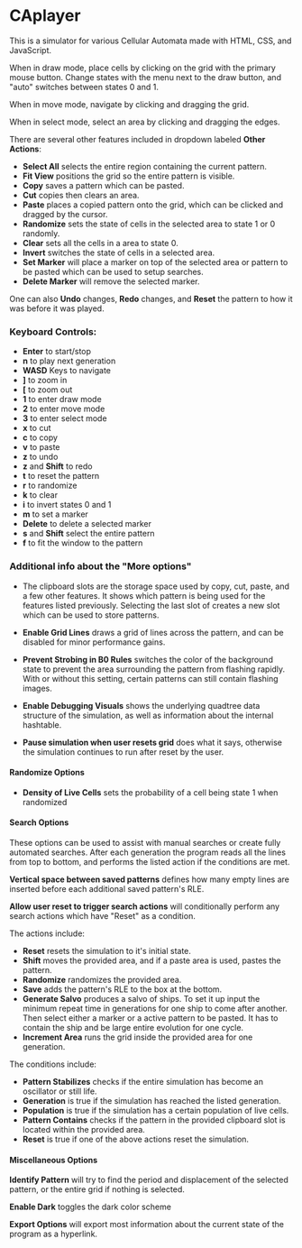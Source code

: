 # CAplayer
This is a simulator for various Cellular Automata made with HTML, CSS, and JavaScript.

When in draw mode, place cells by clicking on the grid with the primary mouse button. Change states with the menu next to the draw button, and "auto" switches  between states 0 and 1.

When in move mode, navigate by clicking and dragging the grid.

When in select mode, select an area by clicking and dragging the edges. 

There are several other features included in dropdown labeled **Other Actions**:

- **Select All** selects the entire region containing the current pattern.
- **Fit View** positions the grid so the entire pattern is visible.
- **Copy** saves a pattern which can be pasted.
- **Cut** copies then clears an area.
- **Paste** places a copied pattern onto the grid, which can be clicked and dragged by the cursor.
- **Randomize** sets the state of cells in the selected area to state 1 or 0 randomly.
-  **Clear** sets all the cells in a area to state 0.
- **Invert** switches the state of cells in a selected area.
- **Set Marker** will place a marker on top of the selected area or pattern to be pasted which can be used to setup searches.
- **Delete Marker** will remove the selected marker.

One can also **Undo** changes, **Redo** changes, and **Reset** the pattern to how it was before it was played.

### Keyboard Controls:
- **Enter** to start/stop
- **n** to play next generation
- **WASD** Keys to navigate
- **]** to zoom in
- **[** to zoom out
- **1** to enter draw mode
- **2** to enter move mode
- **3** to enter select mode
- **x** to cut
- **c** to copy
- **v** to paste
- **z** to undo
- **z** and **Shift** to redo
- **t** to reset the pattern
- **r** to randomize
- **k** to clear
- **i** to invert states 0 and 1
- **m** to set a marker
- **Delete** to delete a selected marker
- **s** and **Shift** select the entire pattern
- **f** to fit the window to the pattern

### Additional info about the "More options"

- The clipboard slots are the storage space used by copy, cut, paste, and a few other features. It shows which pattern is being used for the features listed previously. Selecting the last slot of creates a new slot which can be used to store patterns.

- **Enable Grid Lines** draws a grid of lines across the pattern, and can be disabled for minor performance gains.

- **Prevent Strobing in B0 Rules** switches the color of the background state to prevent the area surrounding the pattern from flashing rapidly. With or without this setting, certain patterns can still contain flashing images.

- **Enable Debugging Visuals** shows the underlying quadtree data structure of the simulation, as well as information about the internal hashtable.

- **Pause simulation when user resets grid** does what it says, otherwise the simulation continues to run after reset by the user.

#### Randomize Options
- **Density of Live Cells** sets the probability of a cell being state 1 when randomized

#### Search Options
These options can be used to assist with manual searches or create fully automated searches. After each generation the program reads all the lines from top to bottom, and performs the listed action if the conditions are met.

**Vertical space between saved patterns** defines how many empty lines are inserted before each additional saved pattern's RLE.

**Allow user reset to trigger search actions** will conditionally perform any search actions which have "Reset" as a condition.

The actions include:
- **Reset** resets the simulation to it's initial state.
- **Shift** moves the provided area, and if a paste area is used, pastes the pattern.
- **Randomize** randomizes the provided area.
- **Save** adds the pattern's RLE to the box at the bottom.
- **Generate Salvo** produces a salvo of ships. To set it up input the minimum repeat time in generations for one ship to come after another. Then select either a marker or a active pattern to be pasted. It has to contain the ship and be large entire evolution for one cycle.
- **Increment Area** runs the grid inside the provided area for one generation.

The conditions include:
- **Pattern Stabilizes** checks if the entire simulation has become an oscillator or still life.
- **Generation** is true if the simulation has reached the listed generation.
- **Population** is true if the simulation has a certain population of live cells.
- **Pattern Contains** checks if the pattern in the provided clipboard slot is located within the provided area.
- **Reset** is true if one of the above actions reset the simulation.

#### Miscellaneous Options

**Identify Pattern** will try to find the period and displacement of the selected pattern, or the entire grid if nothing is selected.

**Enable Dark** toggles the dark color scheme

**Export Options** will export most information about the current state of the program as a hyperlink.
